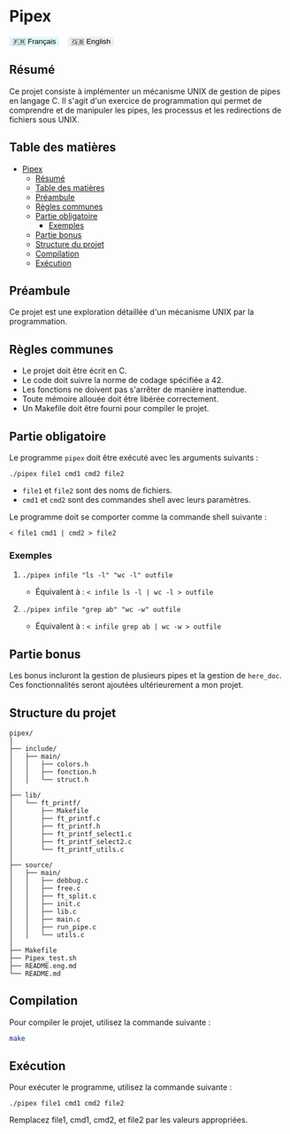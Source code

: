 # Pipex

<a href="https://github.com/RaphyStoll/Pipex/blob/main/README.md" style="text-decoration:none;">
  <button style="background-color:#e0f7fa; border:none; cursor:pointer;">
    🇫🇷 Français
  </button>
</a>
&nbsp;&nbsp;
<a href="https://github.com/RaphyStoll/Pipex/blob/main/README.eng.md" style="text-decoration:none;">
  <button style="border:none; cursor:pointer;">
    🇬🇧 English
  </button>
</a>

## Résumé

Ce projet consiste à implémenter un mécanisme UNIX de gestion de pipes en langage C. Il s'agit d'un
exercice de programmation qui permet de comprendre et de manipuler les pipes, les processus et les
redirections de fichiers sous UNIX.

## Table des matières

- [Pipex](#pipex)
  - [Résumé](#résumé)
  - [Table des matières](#table-des-matières)
  - [Préambule](#préambule)
  - [Règles communes](#règles-communes)
  - [Partie obligatoire](#partie-obligatoire)
    - [Exemples](#exemples)
  - [Partie bonus](#partie-bonus)
  - [Structure du projet](#structure-du-projet)
  - [Compilation](#compilation)
  - [Exécution](#exécution)

## Préambule

Ce projet est une exploration détaillée d'un mécanisme UNIX par la programmation.

## Règles communes

- Le projet doit être écrit en C.
- Le code doit suivre la norme de codage spécifiée a 42.
- Les fonctions ne doivent pas s'arrêter de manière inattendue.
- Toute mémoire allouée doit être libérée correctement.
- Un Makefile doit être fourni pour compiler le projet.

## Partie obligatoire

Le programme `pipex` doit être exécuté avec les arguments suivants :

```
./pipex file1 cmd1 cmd2 file2
```

- `file1` et `file2` sont des noms de fichiers.
- `cmd1` et `cmd2` sont des commandes shell avec leurs paramètres.

Le programme doit se comporter comme la commande shell suivante :

```
< file1 cmd1 | cmd2 > file2
```

### Exemples

1. `./pipex infile "ls -l" "wc -l" outfile`

   - Équivalent à : `< infile ls -l | wc -l > outfile`

2. `./pipex infile "grep ab" "wc -w" outfile`
   - Équivalent à : `< infile grep ab | wc -w > outfile`

## Partie bonus

Les bonus incluront la gestion de plusieurs pipes et la gestion de `here_doc`. Ces fonctionnalités
seront ajoutées ultérieurement a mon projet.

## Structure du projet

```
pipex/
│
├── include/
│   ├── main/
│   │   ├── colors.h
│   │   ├── fonction.h
│   │   └── struct.h
│
├── lib/
│   └── ft_printf/
│       ├── Makefile
│       ├── ft_printf.c
│       ├── ft_printf.h
│       ├── ft_printf_select1.c
│       ├── ft_printf_select2.c
│       └── ft_printf_utils.c
│
├── source/
│   ├── main/
│   │   ├── debbug.c
│   │   ├── free.c
│   │   ├── ft_split.c
│   │   ├── init.c
│   │   ├── lib.c
│   │   ├── main.c
│   │   ├── run_pipe.c
│   │   └── utils.c
│
├── Makefile
├── Pipex_test.sh
├── README.eng.md
└── README.md
```

## Compilation

Pour compiler le projet, utilisez la commande suivante :

```sh
make
```

## Exécution

Pour exécuter le programme, utilisez la commande suivante :

```
./pipex file1 cmd1 cmd2 file2
```

Remplacez file1, cmd1, cmd2, et file2 par les valeurs appropriées.
